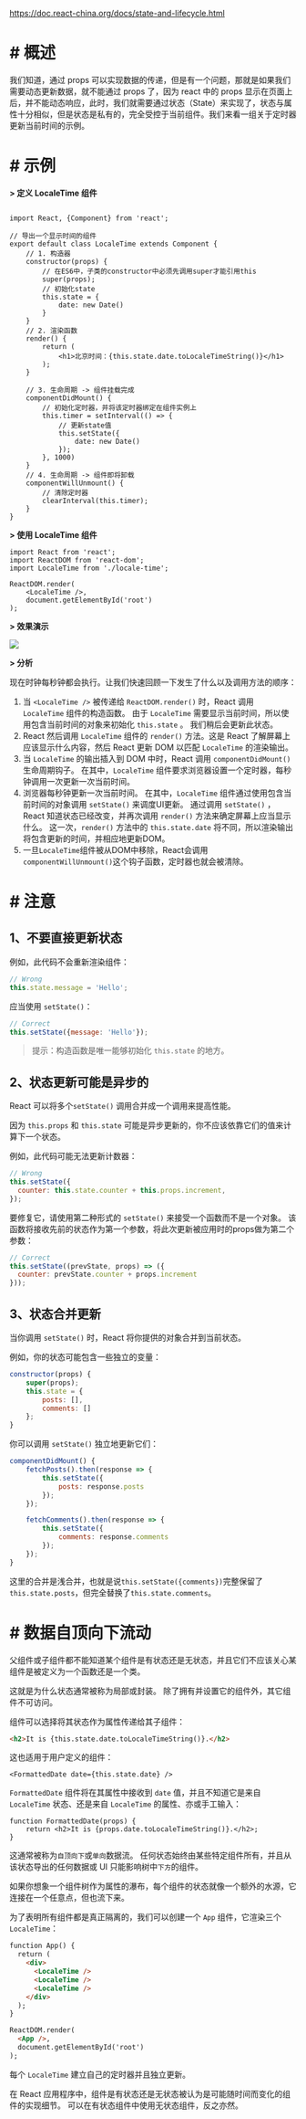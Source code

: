 https://doc.react-china.org/docs/state-and-lifecycle.html

# # 概述

我们知道，通过 props 可以实现数据的传递，但是有一个问题，那就是如果我们需要动态更新数据，就不能通过 props 了，因为 react 中的 props 显示在页面上后，并不能动态响应，此时，我们就需要通过状态（State）来实现了，状态与属性十分相似，但是状态是私有的，完全受控于当前组件。我们来看一组关于定时器更新当前时间的示例。

# # 示例

**\> 定义 LocaleTime 组件**

```react

import React, {Component} from 'react';

// 导出一个显示时间的组件
export default class LocaleTime extends Component {
    // 1. 构造器
    constructor(props) {
        // 在ES6中，子类的constructor中必须先调用super才能引用this
        super(props);
        // 初始化state
        this.state = {
            date: new Date()
        }
    }
    // 2. 渲染函数
    render() {
        return (
            <h1>北京时间：{this.state.date.toLocaleTimeString()}</h1>
        );
    }

    // 3. 生命周期 -> 组件挂载完成
    componentDidMount() {
        // 初始化定时器，并将该定时器绑定在组件实例上
        this.timer = setInterval(() => {
            // 更新state值
            this.setState({
                date: new Date()
            });
        }, 1000)
    }
    // 4. 生命周期 -> 组件即将卸载
    componentWillUnmount() {
        // 清除定时器
        clearInterval(this.timer);
    }
}
```

**\> 使用 LocaleTime 组件**

```react
import React from 'react';
import ReactDOM from 'react-dom';
import LocaleTime from './locale-time';

ReactDOM.render(
    <LocaleTime />,
    document.getElementById('root')
);
```

**\> 效果演示**

![](IMGS/state.gif)

**\> 分析**

现在时钟每秒钟都会执行。让我们快速回顾一下发生了什么以及调用方法的顺序：

1. 当 `<LocaleTime />` 被传递给 `ReactDOM.render()` 时，React 调用 `LocaleTime` 组件的构造函数。 由于 `LocaleTime` 需要显示当前时间，所以使用包含当前时间的对象来初始化 `this.state` 。 我们稍后会更新此状态。
2. React 然后调用 `LocaleTime` 组件的 `render()` 方法。这是 React 了解屏幕上应该显示什么内容，然后 React 更新 DOM 以匹配 `LocaleTime` 的渲染输出。
3. 当 `LocaleTime` 的输出插入到 DOM 中时，React 调用 `componentDidMount()` 生命周期钩子。 在其中，`LocaleTime` 组件要求浏览器设置一个定时器，每秒钟调用一次更新一次当前时间。
4. 浏览器每秒钟更新一次当前时间。 在其中，`LocaleTime` 组件通过使用包含当前时间的对象调用 `setState()` 来调度UI更新。 通过调用 `setState()` ，React 知道状态已经改变，并再次调用 `render()` 方法来确定屏幕上应当显示什么。 这一次，`render()` 方法中的 `this.state.date` 将不同，所以渲染输出将包含更新的时间，并相应地更新DOM。
5. 一旦`LocaleTime`组件被从DOM中移除，React会调用`componentWillUnmount()`这个钩子函数，定时器也就会被清除。

# # 注意

## 1、不要直接更新状态

例如，此代码不会重新渲染组件：

```js
// Wrong
this.state.message = 'Hello';
```

应当使用 `setState()`：

```js
// Correct
this.setState({message: 'Hello'});
```

> 提示：构造函数是唯一能够初始化 `this.state` 的地方。

## 2、状态更新可能是异步的

React 可以将多个`setState()` 调用合并成一个调用来提高性能。

因为 `this.props` 和 `this.state` 可能是异步更新的，你不应该依靠它们的值来计算下一个状态。

例如，此代码可能无法更新计数器：

```js
// Wrong
this.setState({
  counter: this.state.counter + this.props.increment,
});
```

要修复它，请使用第二种形式的 `setState()` 来接受一个函数而不是一个对象。 该函数将接收先前的状态作为第一个参数，将此次更新被应用时的props做为第二个参数：

```js
// Correct
this.setState((prevState, props) => ({
  counter: prevState.counter + props.increment
}));
```

## 3、状态合并更新

当你调用 `setState()` 时，React 将你提供的对象合并到当前状态。

例如，你的状态可能包含一些独立的变量：

```js
constructor(props) {
    super(props);
    this.state = {
        posts: [],
        comments: []
    };
}
```

你可以调用 `setState()` 独立地更新它们：

```js
componentDidMount() {
    fetchPosts().then(response => {
        this.setState({
            posts: response.posts
        });
    });

    fetchComments().then(response => {
        this.setState({
            comments: response.comments
        });
    });
}
```

这里的合并是浅合并，也就是说`this.setState({comments})`完整保留了`this.state.posts`，但完全替换了`this.state.comments`。

# # 数据自顶向下流动

父组件或子组件都不能知道某个组件是有状态还是无状态，并且它们不应该关心某组件是被定义为一个函数还是一个类。

这就是为什么状态通常被称为局部或封装。 除了拥有并设置它的组件外，其它组件不可访问。

组件可以选择将其状态作为属性传递给其子组件：

```html
<h2>It is {this.state.date.toLocaleTimeString()}.</h2>
```

这也适用于用户定义的组件：

```react
<FormattedDate date={this.state.date} />
```

`FormattedDate` 组件将在其属性中接收到 `date` 值，并且不知道它是来自 `LocaleTime` 状态、还是来自 `LocaleTime` 的属性、亦或手工输入：

```react
function FormattedDate(props) {
    return <h2>It is {props.date.toLocaleTimeString()}.</h2>;
}
```

这通常被称为`自顶向下`或`单向`数据流。 任何状态始终由某些特定组件所有，并且从该状态导出的任何数据或 UI 只能影响树中`下方`的组件。

如果你想象一个组件树作为属性的瀑布，每个组件的状态就像一个额外的水源，它连接在一个任意点，但也流下来。

为了表明所有组件都是真正隔离的，我们可以创建一个 `App` 组件，它渲染三个`LocaleTime`：

```html
function App() {
  return (
    <div>
      <LocaleTime />
      <LocaleTime />
      <LocaleTime />
    </div>
  );
}

ReactDOM.render(
  <App />,
  document.getElementById('root')
);
```

每个 `LocaleTime` 建立自己的定时器并且独立更新。

在 React 应用程序中，组件是有状态还是无状态被认为是可能随时间而变化的组件的实现细节。 可以在有状态组件中使用无状态组件，反之亦然。